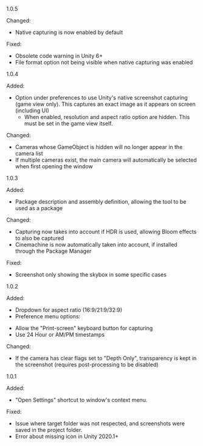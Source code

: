 1.0.5

Changed:
- Native capturing is now enabled by default

Fixed:
- Obsolete code warning in Unity 6+
- File format option not being visible when native capturing was enabled

1.0.4

Added:
- Option under preferences to use Unity's native screenshot capturing (game view only). This captures an exact image as it appears on screen (including UI)
    * When enabled, resolution and aspect ratio option are hidden. This must be set in the game view itself.
    
Changed:
- Cameras whose GameObject is hidden will no longer appear in the camera list
- If multiple cameras exist, the main camera will automatically be selected when first opening the window

1.0.3

Added:
- Package description and assembly definition, allowing the tool to be used as a package

Changed:
- Capturing now takes into account if HDR is used, allowing Bloom effects to also be captured
- Cinemachine is now automatically taken into account, if installed through the Package Manager

Fixed:
- Screenshot only showing the skybox in some specific cases

1.0.2 

Added:
- Dropdown for aspect ratio (16:9/21:9/32:9) 
- Preference menu options:    
* Allow the "Print-screen" keyboard button for capturing    
* Use 24 Hour or AM/PM timestamps  

Changed:
- If the camera has clear flags set to "Depth Only", transparency is kept in the screenshot (requires post-processing to be disabled) 

1.0.1 

Added:
- "Open Settings" shortcut to window's context menu.

Fixed:
- Issue where target folder was not respected, and screenshots were saved in the project folder. 
- Error about missing icon in Unity 2020.1+  